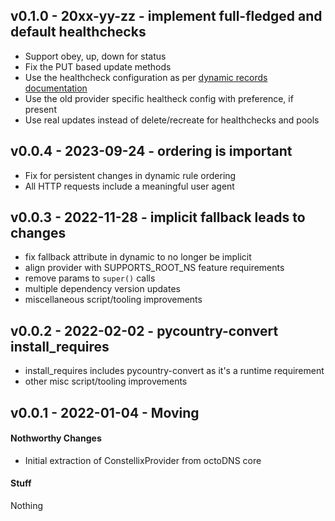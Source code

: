 ## v0.1.0 - 20xx-yy-zz - implement full-fledged and default healthchecks

* Support obey, up, down for status
* Fix the PUT based update methods
* Use the healthcheck configuration as per [dynamic records documentation](https://github.com/octodns/octodns/blob/main/docs/dynamic_records.md)
* Use the old provider specific healtheck config with preference, if present
* Use real updates instead of delete/recreate for healthchecks and pools

## v0.0.4 - 2023-09-24 - ordering is important

* Fix for persistent changes in dynamic rule ordering
* All HTTP requests include a meaningful user agent

## v0.0.3 - 2022-11-28 - implicit fallback leads to changes

* fix fallback attribute in dynamic to no longer be implicit
* align provider with SUPPORTS_ROOT_NS feature requirements
* remove params to `super()` calls
* multiple dependency version updates
* miscellaneous script/tooling improvements

## v0.0.2 - 2022-02-02 - pycountry-convert install_requires

* install_requires includes pycountry-convert as it's a runtime requirement
* other misc script/tooling improvements

## v0.0.1 - 2022-01-04 - Moving

#### Nothworthy Changes

* Initial extraction of ConstellixProvider from octoDNS core

#### Stuff

Nothing
